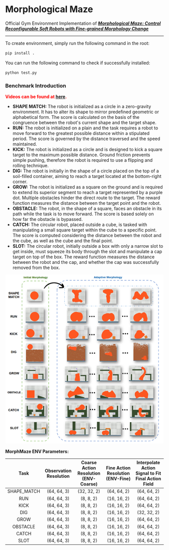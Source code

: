 # Morphological Maze

Official Gym Environment Implementation of ***[Morphological Maze: Control Reconfigurable Soft Robots with Fine-grained Morphology Change](https://morphologicalmaze.github.io/)***

*****

To create environment, simply run the following command in the root:
```python
pip install .
```

You can run the following command to check if successfully installed:
```python
python test.py
```



### Benchmark Introduction

**<font color=red>Videos can be found at [here](https://morphologicalmaze.github.io/).</font>**

- **SHAPE MATCH:** The robot is initialized as a circle in a zero-gravity environment. It has to alter its shape to mirror predefined geometric or alphabetical form. The score is calculated on the basis of the congruence between the robot's current shape and the target shape.
- **RUN:** The robot is initialized on a plain and the task requires a robot to move forward to the greatest possible distance within a stipulated period. The score is governed by the distance traversed and the speed maintained.
- **KICK:** The robot is initialized as a circle and is designed to kick a square target to the maximum possible distance. Ground friction prevents simple pushing, therefore the robot is required to use a flipping and rolling technique.
- **DIG:** The robot is initially in the shape of a circle placed on the top of a soil-filled container, aiming to reach a target located at the bottom-right corner.
- **GROW:** The robot is initialized as a square on the ground and is required to extend its superior segment to reach a target represented by a purple dot. Multiple obstacles hinder the direct route to the target. The reward function measures the distance between the target point and the robot.
- **OBSTACLE:** The robot, in the shape of a square, faces an obstacle in its path while the task is to move forward. The score is based solely on how far the obstacle is bypassed.
- **CATCH:** The circular robot, placed outside a cube, is tasked with manipulating a small square target within the cube to a specific point. The score is computed considering the distance between the robot and the cube, as well as the cube and the final point.
- **SLOT:** The circular robot, initially outside a box with only a narrow slot to get inside, must squeeze its body through the slot and manipulate a cap target on top of the box. The reward function measures the distance between the robot and the cap, and whether the cap was successfully removed from the box.

![](./teaser/teaser.png)

**MorphMaze ENV Parameters:**

|    Task     | Observation Resolution | Coarse Action Resolution (ENV-Coarse) | Fine Action Resolution (ENV-Fine) | Interpolate Action Signal to Fit Final Action Field |
| :---------: | :--------------------: | :-----------------------------------: | :-------------------------------: | :-------------------------------------------------: |
| SHAPE_MATCH |      (64, 64, 3)       |              (32, 32, 2)              |            (64, 64, 2)            |                     (64, 64, 2)                     |
|     RUN     |      (64, 64, 3)       |               (8, 8, 2)               |            (16, 16, 2)            |                     (64, 64, 2)                     |
|    KICK     |      (64, 64, 3)       |               (8, 8, 2)               |            (16, 16, 2)            |                     (64, 64, 2)                     |
|     DIG     |      (64, 64, 3)       |               (8, 8, 2)               |            (16, 16, 2)            |                     (32, 32, 2)                     |
|    GROW     |      (64, 64, 3)       |               (8, 8, 2)               |            (16, 16, 2)            |                     (64, 64, 2)                     |
|  OBSTACLE   |      (64, 64, 3)       |               (8, 8, 2)               |            (16, 16, 2)            |                     (64, 64, 2)                     |
|    CATCH    |      (64, 64, 3)       |               (8, 8, 2)               |            (16, 16, 2)            |                     (64, 64, 2)                     |
|    SLOT     |      (64, 64, 3)       |               (8, 8, 2)               |            (16, 16, 2)            |                     (64, 64, 2)                     |

